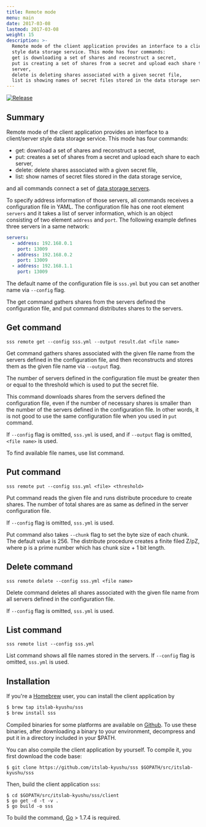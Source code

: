 ```yaml
---
title: Remote mode
menu: main
date: 2017-03-08
lastmod: 2017-03-08
weight: 15
description: >-
  Remote mode of the client application provides an interface to a client/server
  style data storage service. This mode has four commands:
  get is downloading a set of shares and reconstruct a secret,
  put is creating a set of shares from a secret and upload each share to each
  server,
  delete is deleting shares associated with a given secret file,
  list is showing names of secret files stored in the data storage service.
---
```

[![Release](https://img.shields.io/badge/release-0.3.0-brightgreen.svg)](https://github.com/itslab-kyushu/sss/releases/tag/v0.3.0)

## Summary
Remote mode of the client application provides an interface to a client/server
style data storage service.
This mode has four commands:

* get: download a set of shares and reconstruct a secret,
* put: creates a set of shares from a secret and upload each share to each
  server,
* delete: delete shares associated with a given secret file,
* list: show names of secret files stored in the data storage service,

and all commands connect a set of [data storage servers](server).

To specify address information of those servers, all commands receives a
configuration file in YAML.
The configuration file has one root element `servers` and it takes a list of
server information, which is an object consisting of two element `address` and
`port`.
The following example defines three servers in a same network:

```yaml
servers:
  - address: 192.168.0.1
    port: 13009
  - address: 192.168.0.2
    port: 13009
  - address: 192.168.1.1
    port: 13009
```

The default name of the configuration file is `sss.yml` but you can set another
name via `--config` flag.


The get command gathers shares from the servers defined the configuration file,
and put command distributes shares to the servers.

## Get command
```shell
sss remote get --config sss.yml --output result.dat <file name>
```

Get command gathers shares associated with the given file name from the servers
defined in the configuration file, and then reconstructs and stores them as
the given file name via `--output` flag.

The number of servers defined in the configuration file must be greater then or
equal to the threshold which is used to put the secret file.

This command downloads shares from the servers defined the configuration file,
even if the number of necessary shares is smaller than the number of the servers
defined in the configuration file.
In other words, it is not good to use the same configuration file when you used
in `put` command.

If `--config` flag is omitted, `sss.yml` is used, and if `--output` flag is
omitted, `<file name>` is used.

To find available file names, use list command.


## Put command
```shell
sss remote put --config sss.yml <file> <threshold>
```

Put command reads the given file and runs distribute procedure to create shares.
The number of total shares are as same as defined in the server configuration
file.

If `--config` flag is omitted, `sss.yml` is used.

Put command also takes `--chunk` flag to set the byte size of each chunk.
The default value is 256.
The distribute procedure creates a finite filed Z/pZ, where p is a prime number
which has chunk size + 1 bit length.

## Delete command
```shell
sss remote delete --config sss.yml <file name>
```

Delete command deletes all shares associated with the given file name from all
servers defined in the configuration file.

If `--config` flag is omitted, `sss.yml` is used.

## List command
```shell
sss remote list --config sss.yml
```

List command shows all file names stored in the servers.
If `--config` flag is omitted, `sss.yml` is used.

## Installation
If you're a [Homebrew](http://brew.sh/) user,
you can install the client application by

```sh
$ brew tap itslab-kyushu/sss
$ brew install sss
```

Compiled binaries for some platforms are available on
[Github](https://github.com/itslab-kyushu/sss/releases).
To use these binaries, after downloading a binary to your environment, decompress and put it in a directory included in your $PATH.

You can also compile the client application by yourself.
To compile it, you first download the code base:

```shell
$ git clone https://github.com/itslab-kyushu/sss $GOPATH/src/itslab-kyushu/sss
```

Then, build the client application `sss`:

```shell
$ cd $GOPATH/src/itslab-kyushu/sss/client
$ go get -d -t -v .
$ go build -o sss
```

To build the command, [Go](https://golang.org/) > 1.7.4 is required.
